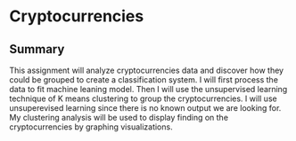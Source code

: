 # Cryptocurrencies

## Summary 

This assignment will analyze cryptocurrencies data and discover how they could be grouped to create a classification system.  I will first process the data to fit machine leaning model.   Then I will use the unsupervised learning technique of K means clustering to group the cryptocurrencies.  I will use unsuperevised learning since there is no known output we are looking for.  My clustering analysis will be used to display finding on the cryptocurrencies by graphing visualizations.
